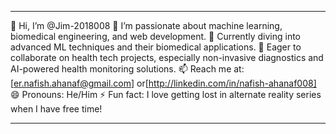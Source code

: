
---

👋 Hi, I’m @Jim-2018008
👀 I’m passionate about machine learning, biomedical engineering, and web development.
🌱 Currently diving into advanced ML techniques and their biomedical applications.
💞️ Eager to collaborate on health tech projects, especially non-invasive diagnostics and AI-powered health monitoring solutions.
📫 Reach me at: [er.nafish.ahanaf@gmail.com] or[http://linkedin.com/in/nafish-ahanaf008]
😄 Pronouns: He/Him
⚡ Fun fact: I love getting lost in alternate reality series when I have free time!

---

